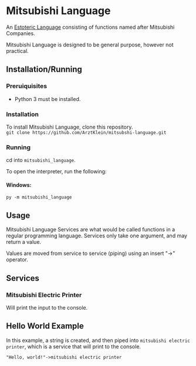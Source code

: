 # Mitsubishi Language
An [Estoteric Language](https://en.wikipedia.org/wiki/Esoteric_programming_language) consisting of functions named after Mitsubishi Companies.

Mitsubishi Language is designed to be general purpose, however not practical.

## Installation/Running
### Preruiquisites
- Python 3 must be installed.
### Installation
To install Mitsubishi Language, clone this repository.  
`git clone https://github.com/ArztKlein/mitsubshi-language.git`

### Running
cd into `mitsubishi_language`.

To open the interpreter, run the following:

#### Windows:  
`py -m mitsubishi_language`

## Usage
Mitsubishi Language Services are what would be called functions in a regular programming language. Services only take one argument, and may return a value.

Values are moved from service to service (piping) using an insert "->" operator.

## Services
### Mitsubishi Electric Printer
Will print the input to the console.

## Hello World Example
In this example, a string is created, and then piped into `mitsubishi electric printer`, which is a service that will print to the console.
```
"Hello, world!"->mitsubishi electric printer
```